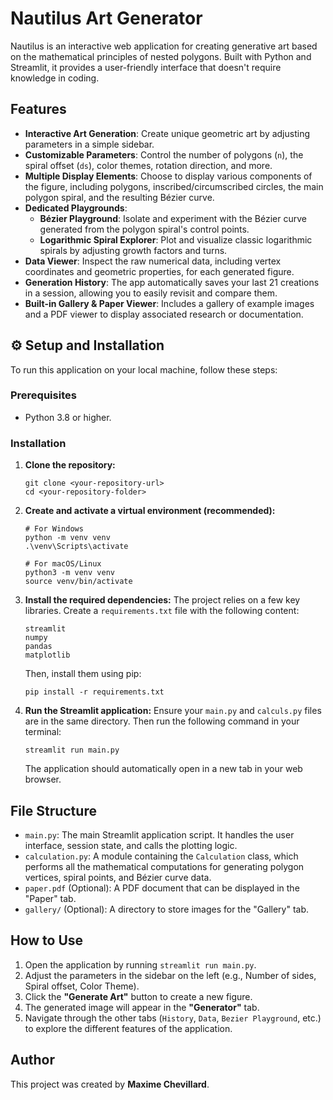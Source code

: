 # Nautilus Art Generator

Nautilus is an interactive web application for creating generative art based on the mathematical principles of nested polygons. Built with Python and Streamlit, it provides a user-friendly interface that doesn't require knowledge in coding.

## Features

* **Interactive Art Generation**: Create unique geometric art by adjusting parameters in a simple sidebar.
* **Customizable Parameters**: Control the number of polygons (`n`), the spiral offset (`ds`), color themes, rotation direction, and more.
* **Multiple Display Elements**: Choose to display various components of the figure, including polygons, inscribed/circumscribed circles, the main polygon spiral, and the resulting Bézier curve.
* **Dedicated Playgrounds**:
    * **Bézier Playground**: Isolate and experiment with the Bézier curve generated from the polygon spiral's control points.
    * **Logarithmic Spiral Explorer**: Plot and visualize classic logarithmic spirals by adjusting growth factors and turns.
* **Data Viewer**: Inspect the raw numerical data, including vertex coordinates and geometric properties, for each generated figure.
* **Generation History**: The app automatically saves your last 21 creations in a session, allowing you to easily revisit and compare them.
* **Built-in Gallery & Paper Viewer**: Includes a gallery of example images and a PDF viewer to display associated research or documentation.

## ⚙️ Setup and Installation

To run this application on your local machine, follow these steps:

### Prerequisites

* Python 3.8 or higher.

### Installation

1.  **Clone the repository:**
    ```
    git clone <your-repository-url>
    cd <your-repository-folder>
    ```

2.  **Create and activate a virtual environment (recommended):**
    ```
    # For Windows
    python -m venv venv
    .\venv\Scripts\activate

    # For macOS/Linux
    python3 -m venv venv
    source venv/bin/activate
    ```

3.  **Install the required dependencies:**
    The project relies on a few key libraries. Create a `requirements.txt` file with the following content:
    ```
    streamlit
    numpy
    pandas
    matplotlib
    ```
    Then, install them using pip:
    ```
    pip install -r requirements.txt
    ```

4.  **Run the Streamlit application:**
    Ensure your `main.py` and `calculs.py` files are in the same directory. Then run the following command in your terminal:
    ```
    streamlit run main.py
    ```
    The application should automatically open in a new tab in your web browser.

## File Structure

* `main.py`: The main Streamlit application script. It handles the user interface, session state, and calls the plotting logic.
* `calculation.py`: A module containing the `Calculation` class, which performs all the mathematical computations for generating polygon vertices, spiral points, and Bézier curve data.
* `paper.pdf` (Optional): A PDF document that can be displayed in the "Paper" tab.
* `gallery/` (Optional): A directory to store images for the "Gallery" tab.

## How to Use

1.  Open the application by running `streamlit run main.py`.
2.  Adjust the parameters in the sidebar on the left (e.g., Number of sides, Spiral offset, Color Theme).
3.  Click the **"Generate Art"** button to create a new figure.
4.  The generated image will appear in the **"Generator"** tab.
5.  Navigate through the other tabs (`History`, `Data`, `Bezier Playground`, etc.) to explore the different features of the application.

## Author

This project was created by **Maxime Chevillard**.
